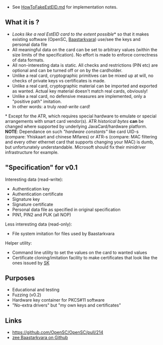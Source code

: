 * See [HowToFakeEstEID.md](./HowToFakeEstEID.md) for implementation notes.

## What it is ?
 * *Looks like a real EstEID card to the extent possible** so that it makes existing software (OpenSC, [Baastarkvara](https://github.com/martinpaljak/idkaart_public)) use/see the keys and personal data file
 * All meaningful data on the card can be set to arbitrary values (within the size limits of the specification). No effort is made to enforce correctness of data formats.
 * All non-interesting data is static. All checks and restrictions (PIN etc) are optional and can be turned off or on by the cardholder.
 * Unlike a real card, cryptographic primitives can be mixed up at will, no checks of private keys vs certificates is made.
 * Unlike a real card, cryptographic material can be imported and exported as wanted. Actual key material doesn't match real cards, obviously!
 * Unlike a real card, no defensive measures are implemented, only a "positive path" imitation.
 * In other words: a truly *read-write* card!

\* Except for the ATR, which requires special hardware to emulate or special arrangements with smart card vendor(s). ATR *historical bytes* **can** be changed where supported by underlying JavaCard/hardware platform.  **NOTE**: Dependance on such *"hardware constants"* like card UID-s (compare: Yhiskaart and chinese Mifares) or ATR-s (compare: MAC filtering and every other ethernet card that supports changing your MAC) is dumb, but unfortunately understandable. Microsoft should fix their minidriver infrastructure for example.

## "Specification" for v0.1
Interesting data (read-write):
 * Authentication key
 * Authentication certificate
 * Signature key
 * Signature certificate
 * Personal data file as specified in original specification
 * PIN1, PIN2 and PUK (all NOP)

Less interesting data (read-only):
 * File system imitation for files used by Baastarkvara

Helper utility:
 * Command line utility to set the values on the card to wanted values
 * Certificate cloning/imitation facility to make certificates that look like the ones issued by [SK](http://sk.ee/)

## Purposes
* Educational and testing
 * Fuzzing (v0.2)
* Hardware key container for PKCS#11 software
 * "No-extra drivers" but "my own keys and certificates"

## Links
* https://github.com/OpenSC/OpenSC/pull/214
* [zee Baastarkvara on Github](https://github.com/martinpaljak/idkaart_public#github-mirror-of-zee-baastarkvara)
